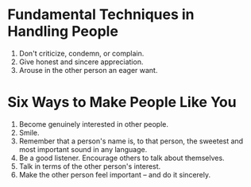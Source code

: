 # Fundamental Techniques in Handling People
1. Don't criticize, condemn, or complain.
2. Give honest and sincere appreciation.
3. Arouse in the other person an eager want.

# Six Ways to Make People Like You
1. Become genuinely interested in other people.
2. Smile.
3. Remember that a person's name is, to that person, the sweetest and most important sound in any language.
4. Be a good listener. Encourage others to talk about themselves.
5. Talk in terms of the other person's interest.
6. Make the other person feel important – and do it sincerely.
